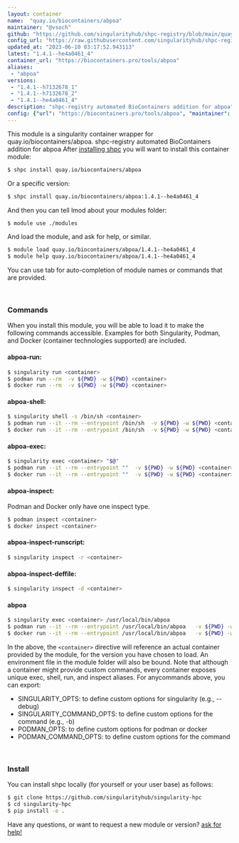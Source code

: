 ```yaml
---
layout: container
name:  "quay.io/biocontainers/abpoa"
maintainer: "@vsoch"
github: "https://github.com/singularityhub/shpc-registry/blob/main/quay.io/biocontainers/abpoa/container.yaml"
config_url: "https://raw.githubusercontent.com/singularityhub/shpc-registry/main/quay.io/biocontainers/abpoa/container.yaml"
updated_at: "2023-06-10 03:17:52.943113"
latest: "1.4.1--he4a0461_4"
container_url: "https://biocontainers.pro/tools/abpoa"
aliases:
 - "abpoa"
versions:
 - "1.4.1--h7132678_1"
 - "1.4.1--h7132678_2"
 - "1.4.1--he4a0461_4"
description: "shpc-registry automated BioContainers addition for abpoa"
config: {"url": "https://biocontainers.pro/tools/abpoa", "maintainer": "@vsoch", "description": "shpc-registry automated BioContainers addition for abpoa", "latest": {"1.4.1--he4a0461_4": "sha256:89c787fbf4c610eb058f0f480986e1c3cdb6d95e35088361b265e03ae8c2d6f0"}, "tags": {"1.4.1--h7132678_1": "sha256:5648a89bda11703b9419176b17ae7858465dfe9261444a15a7fb65d5a895945d", "1.4.1--h7132678_2": "sha256:c0b499af682159c7aa76b6fe79055c6bbe66d7a79aeac679eaae7cef15d9b1f4", "1.4.1--he4a0461_4": "sha256:89c787fbf4c610eb058f0f480986e1c3cdb6d95e35088361b265e03ae8c2d6f0"}, "docker": "quay.io/biocontainers/abpoa", "aliases": {"abpoa": "/usr/local/bin/abpoa"}}
---
```


This module is a singularity container wrapper for quay.io/biocontainers/abpoa.
shpc-registry automated BioContainers addition for abpoa
After [installing shpc](#install) you will want to install this container module:


```bash
$ shpc install quay.io/biocontainers/abpoa
```

Or a specific version:

```bash
$ shpc install quay.io/biocontainers/abpoa:1.4.1--he4a0461_4
```

And then you can tell lmod about your modules folder:

```bash
$ module use ./modules
```

And load the module, and ask for help, or similar.

```bash
$ module load quay.io/biocontainers/abpoa/1.4.1--he4a0461_4
$ module help quay.io/biocontainers/abpoa/1.4.1--he4a0461_4
```

You can use tab for auto-completion of module names or commands that are provided.

<br>

### Commands

When you install this module, you will be able to load it to make the following commands accessible.
Examples for both Singularity, Podman, and Docker (container technologies supported) are included.

#### abpoa-run:

```bash
$ singularity run <container>
$ podman run --rm  -v ${PWD} -w ${PWD} <container>
$ docker run --rm  -v ${PWD} -w ${PWD} <container>
```

#### abpoa-shell:

```bash
$ singularity shell -s /bin/sh <container>
$ podman run --it --rm --entrypoint /bin/sh  -v ${PWD} -w ${PWD} <container>
$ docker run --it --rm --entrypoint /bin/sh  -v ${PWD} -w ${PWD} <container>
```

#### abpoa-exec:

```bash
$ singularity exec <container> "$@"
$ podman run --it --rm --entrypoint ""  -v ${PWD} -w ${PWD} <container> "$@"
$ docker run --it --rm --entrypoint ""  -v ${PWD} -w ${PWD} <container> "$@"
```

#### abpoa-inspect:

Podman and Docker only have one inspect type.

```bash
$ podman inspect <container>
$ docker inspect <container>
```

#### abpoa-inspect-runscript:

```bash
$ singularity inspect -r <container>
```

#### abpoa-inspect-deffile:

```bash
$ singularity inspect -d <container>
```


#### abpoa

```bash
$ singularity exec <container> /usr/local/bin/abpoa
$ podman run --it --rm --entrypoint /usr/local/bin/abpoa   -v ${PWD} -w ${PWD} <container> -c " $@"
$ docker run --it --rm --entrypoint /usr/local/bin/abpoa   -v ${PWD} -w ${PWD} <container> -c " $@"
```



In the above, the `<container>` directive will reference an actual container provided
by the module, for the version you have chosen to load. An environment file in the
module folder will also be bound. Note that although a container
might provide custom commands, every container exposes unique exec, shell, run, and
inspect aliases. For anycommands above, you can export:

 - SINGULARITY_OPTS: to define custom options for singularity (e.g., --debug)
 - SINGULARITY_COMMAND_OPTS: to define custom options for the command (e.g., -b)
 - PODMAN_OPTS: to define custom options for podman or docker
 - PODMAN_COMMAND_OPTS: to define custom options for the command

<br>

### Install

You can install shpc locally (for yourself or your user base) as follows:

```bash
$ git clone https://github.com/singularityhub/singularity-hpc
$ cd singularity-hpc
$ pip install -e .
```

Have any questions, or want to request a new module or version? [ask for help!](https://github.com/singularityhub/singularity-hpc/issues)